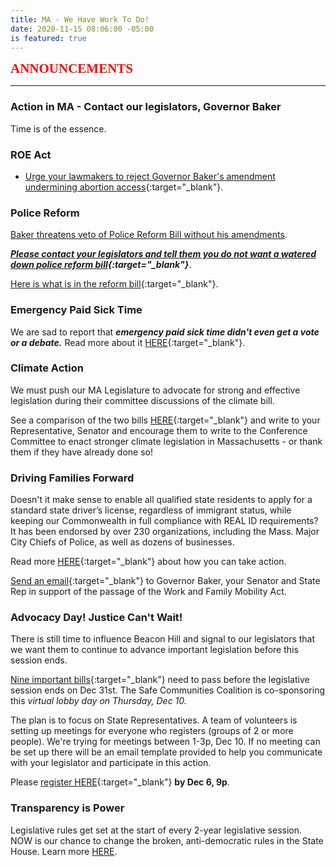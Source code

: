 ```yaml
---
title: MA - We Have Work To Do!
date: 2020-11-15 08:06:00 -05:00
is featured: true
---
```


<span style="font-family:Papyrus; font-size:1.5em; color:red;">**ANNOUNCEMENTS**</span>

---

### Action in MA -  Contact our legislators, Governor Baker

Time is of the essence. 

### ROE Act

* [Urge your lawmakers to reject Governor Baker's amendment undermining abortion access](https://www.weareplannedparenthoodaction.org/a/urge-gov-amdt){:target="_blank"}.

### Police Reform

[Baker threatens veto of Police Reform Bill without his amendments](https://www.wbur.org/news/2020/12/10/massachusetts-governor-proposed-amendments-policing-legislation).

***[Please contact your legislators and tell them you do not want a watered down police reform bill](https://actionnetwork.org/letters/dont-let-governor-baker-weaken-the-police-reform-bill/){:target="_blank"}***.

[Here is what is in the reform bill](https://www.progressivemass.com/police-reform-bill-conference-report-2020){:target="_blank"}.

### Emergency Paid Sick Time

We are sad to report that ***emergency paid sick time didn't even get a vote or a debate.***
Read more about it [HERE](https://www.progressivemass.com/nov-2020-house-budget-roll-call){:target="_blank"}.

### Climate Action

We must push our MA Legislature to advocate for strong and effective legislation during their committee discussions of the climate bill.

See a comparison of the two bills [HERE](http://climateactionnowma.org/wp-content/uploads/ClimateBillsComparisonAug2020.pdf){:target="_blank"} and write to your Representative, Senator and encourage them to write to the Conference Committee to enact stronger climate legislation in Massachusetts - or thank them if they have already done so!

### Driving Families Forward

Doesn't it make sense to enable all qualified state residents to apply for a standard state driver’s license, regardless of immigrant status, while keeping our Commonwealth in full compliance with REAL ID requirements?  It has been endorsed by over 230 organizations, including the Mass. Major City Chiefs of Police, as well as dozens of businesses.

Read more [HERE](https://www.miracoalition.org/get-involved/drivers-licenses/){:target="_blank"} about how you can take action.

[Send an email](https://actionnetwork.org/letters/dff-letter?source=direct_link&){:target="_blank"} to Governor Baker, your Senator and State Rep in support of the passage of the Work and Family Mobility Act.

### Advocacy Day! Justice Can't Wait!

There is still time to influence Beacon Hill and signal to our legislators that we want them to continue to advance important legislation before this session ends.

[Nine important bills](https://docs.google.com/document/d/11vKsvgbgPbBakiaxa4JMuvLFBflpM1P5ZRfb3eFY3_k/edit){:target="_blank"} need to pass before the legislative session ends on Dec 31st.  The Safe Communities Coalition is co-sponsoring this *virtual lobby day on Thursday, Dec 10.*

The plan is to focus on State Representatives. A team of volunteers is setting up meetings for everyone who registers (groups of 2 or more people). We're trying for meetings between 1-3p, Dec 10. If no meeting can be set up there  will be an email template provided to help you communicate with your legislator and participate in this action.

Please [register HERE](https://docs.google.com/forms/d/e/1FAIpQLSfhgnAZsAyriaCbFx0UYn9E2mjA6phVdqei7jvamQLZNY62bw/viewform){:target="_blank"} **by Dec 6, 9p**.

### Transparency is Power

Legislative rules get set at the start of every 2-year legislative session. NOW is our chance to change the broken, anti-democratic rules in the State House. Learn more [HERE](https://actonmass.org/the-campaign/).